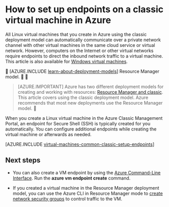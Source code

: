 <properties
	pageTitle="Set up endpoints on a classic Linux VM | Azure"
	description="Learn to set up endpoints in the Azure Classic Management Portal to allow communication with a Linux virtual machine in Azure"
	services="virtual-machines-linux"
	documentationCenter=""
	authors="cynthn"
	manager="timlt"
	editor=""
	tags="azure-service-management"/>

<tags
	ms.service="virtual-machines-linux"
	ms.date="04/19/2016"
	wacn.date=""/>

# How to set up endpoints on a classic virtual machine in Azure

All Linux virtual machines that you create in Azure using the classic deployment model can automatically communicate over a private network channel with other virtual machines in the same cloud service or virtual network. However, computers on the Internet or other virtual networks require endpoints to direct the inbound network traffic to a virtual machine. This article is also available for [Windows virtual machines](/documentation/articles/virtual-machines-windows-classic-setup-endpoints/).


[AZURE.INCLUDE [learn-about-deployment-models](../includes/learn-about-deployment-models-classic-include.md)] Resource Manager model.


> [AZURE.IMPORTANT] Azure has two different deployment models for creating and working with resources:  [Resource Manager and classic](/documentation/articles/resource-manager-deployment-model/).  This article covers using the classic deployment model. Azure recommends that most new deployments use the Resource Manager model. 


When you create a Linux virtual machine in the Azure Classic Management Portal, an endpoint for Secure Shell (SSH) is typically created for you automatically. You can configure additional endpoints while creating the virtual machine or afterwards as needed.
 

[AZURE.INCLUDE [virtual-machines-common-classic-setup-endpoints](../includes/virtual-machines-common-classic-setup-endpoints.md)]

## Next steps

* You can also create a VM endpoint by using the [Azure Command-Line Interface](/documentation/articles/virtual-machines-command-line-tools/). Run the **azure vm endpoint create** command.

* If you created a virtual machine in the Resource Manager deployment model, you can use the Azure CLI in Resource Manager mode to [create network security groups](/documentation/articles/virtual-networks-create-nsg-arm-cli/) to control traffic to the VM.